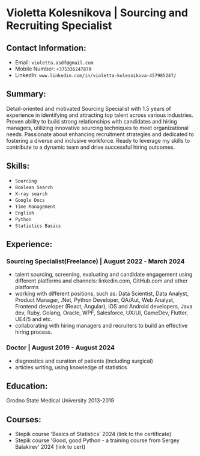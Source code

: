 # Violetta Kolesnikova | Sourcing and Recruiting Specialist
## Contact Information:
- Email: `violetta.asdf@gmail.com`
- Mobile Number: `+375336247879`
- LinkedIn: `www.linkedin.com/in/violetta-kolesnikova-457985247/`
## Summary:
Detail-oriented and motivated Sourcing Specialist with 1.5 years of experience in identifying and attracting top talent across various industries. Proven ability to build strong relationships with candidates and hiring managers, utilizing innovative sourcing techniques to meet organizational needs. Passionate about enhancing recruitment strategies and dedicated to fostering a diverse and inclusive workforce. Ready to leverage my skills to contribute to a dynamic team and drive successful hiring outcomes.
## Skills: 
- `Sourcing`
- `Boolean Search`
- `X-ray search`
- `Google Docs` 
- `Time Management`
- `English`
- `Python` 
- `Statistics Basics`
## Experience: 
### Sourcing Specialist(Freelance) | August 2022 - March 2024 
- talent sourcing, screening, evaluating and candidate engagement using different platforms and channels:  linkedin.com, GitHub.com and other platforms
- working with different positions, such as: Data Scientist, Data Analyst, Product Manager, .Net, Python Developer, QA/Aut, Web Analyst, Frontend developer (React, 
  Angular), iOS and Android developers, Java dev, Ruby, Golang, Oracle, WPF, Salesforce, UX/UI, GameDev, Flutter, UE4/5 and etc.
- collaborating with hiring managers and recruiters to build an effective hiring process.
### Doctor | August 2019 - August 2024
- diagnostics and curation of patients (including surgical)
- articles writing, using knowledge of statistics
## Education: 
Grodno State Medical University 2013-2019
## Courses:
- Stepik course 'Basics of Statistics' 2024 (link to the certificate)
- Stepik course 'Good, good Python - a training course from Sergey Balakirev' 2024 (link to cert)
